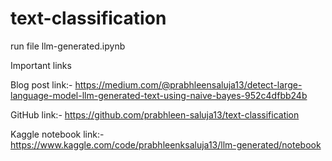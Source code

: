 # text-classification
run file llm-generated.ipynb 

Important links

Blog post link:- https://medium.com/@prabhleensaluja13/detect-large-language-model-llm-generated-text-using-naive-bayes-952c4dfbb24b

GitHub link:- https://github.com/prabhleen-saluja13/text-classification

Kaggle notebook link:- https://www.kaggle.com/code/prabhleenksaluja13/llm-generated/notebook


